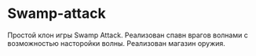 # Swamp-attack
 Простой клон игры Swamp Attack. Реализован спавн врагов волнами с возможностью насторойки волны.
 Реализован магазин оружия. 
